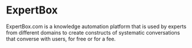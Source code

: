 # ExpertBox
ExpertBox.com is a knowledge automation platform that is used by experts from different domains to create constructs of systematic conversations that converse with users, for free or for a fee.
